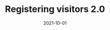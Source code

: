 ---
title: Registering visitors 2.0
description: Futher exploration of service design and back to the call centre
date: 2021-10-01
---